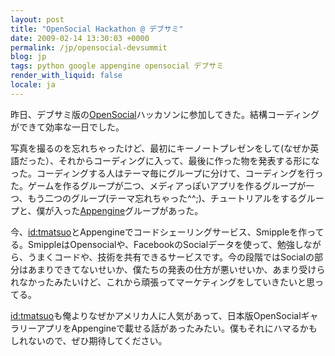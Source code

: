 ```yaml
---
layout: post
title: "OpenSocial Hackathon @ デブサミ"
date: 2009-02-14 13:30:03 +0000
permalink: /jp/opensocial-devsummit
blog: jp
tags: python google appengine opensocial デブサミ
render_with_liquid: false
locale: ja
---
```


<p>昨日、デブサミ版の<a href="http://www.opensocial.org/">OpenSocial</a>ハッカソンに参加してきた。結構コーディングができて効率な一日でした。</p>

<p>写真を撮るのを忘れちゃったけど、最初にキーノートプレゼンをして(なぜか英語だった）、それからコーディングに入って、最後に作った物を発表する形になった。コーディングする人はテーマ毎にグループに分けて、コーディングを行った。ゲームを作るグループが二つ、メディアっぽいアプリを作るグループが一つ、もう二つのグループ(テーマ忘れちゃった^^;)、チュートリアルをするグループと、僕が入った<a href="http://code.google.com/intl/ja/appengine/">Appengine</a>グループがあった。</p>

<p>今、<a href="http://twitter.com/tmatsuo">id:tmatsuo</a>とAppengineでコードシェーリングサービス、Smippleを作ってる。SmippleはOpensocialや、FacebookのSocialデータを使って、勉強しながら、うまくコードや、技術を共有できるサービスです。今の段階ではSocialの部分はあまりできてないせいか、僕たちの発表の仕方が悪いせいか、あまり受けられなかったみたいけど、これから頑張ってマーケティングをしていきたいと思ってる。</p>

<p><a href="http://twitter.com/tmatsuo">id:tmatsuo</a>も俺よりなぜかアメリカ人に人気があって、日本版OpenSocialギャラリーアプリをAppengineで載せる話があったみたい。僕もそれにハマるかもしれないので、ぜひ期待してください。</p>
